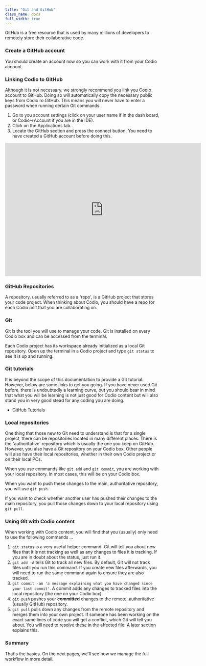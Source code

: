 ```yaml
---
title: "Git and GitHub"
class_name: docs
full_width: true
---
```


GitHub is a free resource that is used by many millions of developers to remotely store their collaborative code. 

### Create a GitHub account
You should create an account now so you can work with it from your Codio account.

### Linking Codio to GitHub
Although it is not necessary, we strongly recommend you link you Codio account to GitHub. Doing so will automatically copy the necessary public keys from Codio ro GitHub. This means you will never have to enter a password when running certain Git commands.

1. Go to you account settings (click on your user name if in the dash board, or Codio->Account if you are in the IDE). 
1. Click on the Applications tab.
1. Locate the GitHub section and press the connect button. You need to have created a GitHub account before doing this.

<div class="video">
<div class="video-wrapper">
<iframe src="https://player.vimeo.com/video/172913160" width="640" height="435" frameborder="0" webkitallowfullscreen mozallowfullscreen allowfullscreen></iframe>
</div>
</div>

### GitHub Repositories
A repository, usually referred to as a 'repo', is a GitHub project that stores your code project. When thinking about Codio, you should have a repo for each Codio unit that you are collaborating on.

### Git
Git is the tool you will use to manage your code. Git is installed on every Codio box and can be accessed from the terminal. 

Each Codio project has its workspace already initialized as a local Git repository. Open up the terminal in a Codio project and type `git status` to see it is up and running.

### Git tutorials
It is beyond the scope of this documentation to provide a Git tutorial. However, below are some links to get you going. If you have never used Git before, there is undoubtedly a learning curve, but you should bear in mind that what you will be learning is not just good for Codio content but will also stand you in very good stead for any coding you are doing.

- [GitHub Tutorials](https://guides.github.com/)

### Local repositories
One thing that those new to Git need to understand is that for a single project, there can be repositories located in many different places. There is the 'authoritative' repository which is usually the one you keep on GitHub. However, you also have a Git repository on your Codio box. Other people will also have their local repositories, whether in their own Codio project or on their local PCs.

When you use commands like `git add` and `git commit`, you are working with your local repository. In most cases, this will be on your Codio box. 

When you want to push these changes to the main, authoritative repository, you will use `git push`. 

If you want to check whether another user has pushed their changes to the main repository, you pull those changes down to your local repository using `git pull`.

### Using Git with Codio content
When working with Codio content, you will find that you (usually) only need to use the following commands ...

1. `git status` is a very useful helper command. Git will tell you about new files that it is not tracking as well as any changes to files it is tracking. If you are in doubt about the status, just run it.
1. `git add -A` tells Git to track all new files. By default, Git will not track files until you run this command. If you create new files afterwards, you will need to run the same command again to ensure they are also tracked.
1. `git commit -am 'a message explaining what you have changed since your last commit'`. A commit adds any changes to tracked files into the local repository (the one on your Codio box).
1. `git push` pushes your **committed** changes to the remote, authoritative (usually GitHub) repository.
1. `git pull` pulls down any changes from the remote repository and merges them into your own project. If someone has been working on the exact same lines of code you will get a conflict, which Git will tell you about. You will need to resolve these in the affected file. A later section explains this.

### Summary
That's the basics. On the next pages, we'll see how we manage the full workflow in more detail.

